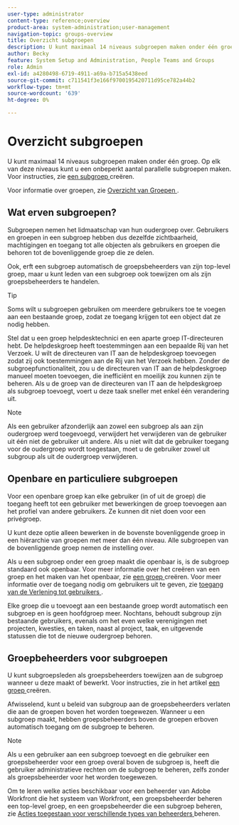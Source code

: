 ```yaml
---
user-type: administrator
content-type: reference;overview
product-area: system-administration;user-management
navigation-topic: groups-overview
title: Overzicht subgroepen
description: U kunt maximaal 14 niveaus subgroepen maken onder één groep. Op elk van deze niveaus kunt u een onbeperkt aantal parallelle subgroepen maken.
author: Becky
feature: System Setup and Administration, People Teams and Groups
role: Admin
exl-id: a4280498-6719-4911-a69a-b715a5438eed
source-git-commit: c711541f3e166f9700195420711d95ce782a44b2
workflow-type: tm+mt
source-wordcount: '639'
ht-degree: 0%

---
```


# Overzicht subgroepen

U kunt maximaal 14 niveaus subgroepen maken onder één groep. Op elk van deze niveaus kunt u een onbeperkt aantal parallelle subgroepen maken. Voor instructies, zie [ een subgroep ](../../../administration-and-setup/manage-groups/create-and-manage-subgroups/create-a-subgroup.md) creëren.

Voor informatie over groepen, zie [ Overzicht van Groepen ](../../../administration-and-setup/manage-groups/groups-overview/groups.md).

## Wat erven subgroepen?

Subgroepen nemen het lidmaatschap van hun oudergroep over. Gebruikers en groepen in een subgroep hebben dus dezelfde zichtbaarheid, machtigingen en toegang tot alle objecten als gebruikers en groepen die behoren tot de bovenliggende groep die ze delen.

Ook, erft een subgroep automatisch de groepsbeheerders van zijn top-level groep, maar u kunt leden van een subgroep ook toewijzen om als zijn groepsbeheerders te handelen.

>[!TIP]
>
>Soms wilt u subgroepen gebruiken om meerdere gebruikers toe te voegen aan een bestaande groep, zodat ze toegang krijgen tot een object dat ze nodig hebben.
>
>Stel dat u een groep helpdesktechnici en een aparte groep IT-directeuren hebt. De helpdeskgroep heeft toestemmingen aan een bepaalde Rij van het Verzoek. U wilt de directeuren van IT aan de helpdeskgroep toevoegen zodat zij ook toestemmingen aan de Rij van het Verzoek hebben. Zonder de subgroepfunctionaliteit, zou u de directeuren van IT aan de helpdeskgroep manueel moeten toevoegen, die inefficiënt en moeilijk zou kunnen zijn te beheren. Als u de groep van de directeuren van IT aan de helpdeskgroep als subgroep toevoegt, voert u deze taak sneller met enkel één verandering uit.

>[!NOTE]
>
>Als een gebruiker afzonderlijk aan zowel een subgroep als aan zijn oudergroep werd toegevoegd, verwijdert het verwijderen van de gebruiker uit één niet de gebruiker uit andere. Als u niet wilt dat de gebruiker toegang voor de oudergroep wordt toegestaan, moet u de gebruiker zowel uit subgroup als uit de oudergroep verwijderen.

## Openbare en particuliere subgroepen

Voor een openbare groep kan elke gebruiker (in of uit de groep) die toegang heeft tot een gebruiker met bewerkingen de groep toevoegen aan het profiel van andere gebruikers. Ze kunnen dit niet doen voor een privégroep.

U kunt deze optie alleen bewerken in de bovenste bovenliggende groep in een hiërarchie van groepen met meer dan één niveau. Alle subgroepen van de bovenliggende groep nemen de instelling over.

Als u een subgroep onder een groep maakt die openbaar is, is de subgroep standaard ook openbaar. Voor meer informatie over het creëren van een groep en het maken van het openbaar, zie [ een groep ](../../../administration-and-setup/manage-groups/create-and-manage-groups/create-a-group.md) creëren. Voor meer informatie over de toegang nodig om gebruikers uit te geven, zie [ toegang van de Verlening tot gebruikers ](../../../administration-and-setup/add-users/configure-and-grant-access/grant-access-other-users.md).

Elke groep die u toevoegt aan een bestaande groep wordt automatisch een subgroep en is geen hoofdgroep meer. Nochtans, behoudt subgroup zijn bestaande gebruikers, evenals om het even welke verenigingen met projecten, kwesties, en taken, naast al project, taak, en uitgevende statussen die tot de nieuwe oudergroep behoren.

## Groepbeheerders voor subgroepen

<!--
Group Admins of a subgroup can't manage statuses or project preferences of the subgroup YET (Sprint 22/Oct 28, 2020)</p>
-->

U kunt subgroepsleden als groepsbeheerders toewijzen aan de subgroep wanneer u deze maakt of bewerkt. Voor instructies, zie [](../../../administration-and-setup/manage-groups/create-and-manage-groups/create-a-group.md#create) in het artikel [ een groep ](../../../administration-and-setup/manage-groups/create-and-manage-groups/create-a-group.md) creëren.

Afwisselend, kunt u beleid van subgroup aan de groepsbeheerders verlaten die aan de groepen boven het worden toegewezen. Wanneer u een subgroep maakt, hebben groepsbeheerders boven de groepen erboven automatisch toegang om de subgroep te beheren.

>[!NOTE]
>
>Als u een gebruiker aan een subgroep toevoegt en die gebruiker een groepsbeheerder voor een groep overal boven de subgroep is, heeft die gebruiker administratieve rechten om de subgroep te beheren, zelfs zonder als groepsbeheerder voor het worden toegewezen.

Om te leren welke acties beschikbaar voor een beheerder van Adobe Workfront die het systeem van Workfront, een groepsbeheerder beheren een top-level groep, en een groepsbeheerder die een subgroep beheren, zie [ Acties toegestaan voor verschillende types van beheerders ](../../../administration-and-setup/manage-groups/group-roles/group-actions-allowed-different-types-admins.md) beheren.

